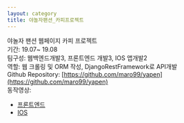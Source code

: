 ```yaml
---
layout: category
title: 야놀자팬션_카피프로젝트
---
```


야놀자 팬션 웹페이지 카피 프로젝트     
기간: 19.07~ 19.08    
팀구성: 웹백엔드개발3, 프론트엔드 개발3, IOS 앱개발2        
역할: 웹 크롤링 및 ORM 작성, DjangoRestFramework로 API개발  
Github Repository: [https://github.com/maro99/yapen](https://github.com/maro99/yapen)      
동작영상:      
- [프론트엔드](https://www.youtube.com/watch?v=iRWqEuFkBO0)      
- [IOS](https://youtu.be/qp6UFCmVl1o)      
